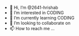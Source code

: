 - 👋 Hi, I’m @2641-hrishab
- 👀 I’m interested in CODING
- 🌱 I’m currently learning CODING
- 💞️ I’m looking to collaborate on 
- 📫 How to reach me ...

<!---
2641-hrishab/2641-hrishab is a ✨ special ✨ repository because its `README.md` (this file) appears on your GitHub profile.
You can click the Preview link to take a look at your changes.
--->
